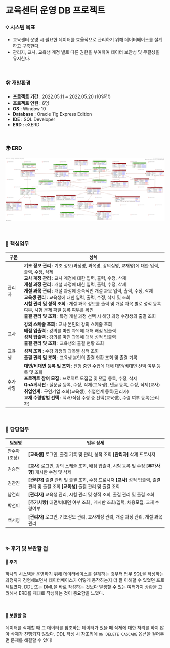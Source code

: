 #  교육센터 운영 DB 프로젝트

### 💡 시스템 목표
- 교육센터 운영 시 필요한 데이터를 효율적으로 관리하기 위해 데이터베이스를 설계하고 구축한다.
- 관리자, 교사, 교육생 계정 별로 다른 권한을 부여하여 데이터 보안성 및 무결성을 유지한다.

<br>

### 🛠 개발환경
- **프로젝트 기간** : 2022.05.11 ~ 2022.05.20 (10일간)
- **프로젝트 인원** : 6명
- **OS** : Window 10
- **Database** : Oracle 11g Express Edition
- **IDE** : SQL Developer
- **ERD** : eXERD


<br>

### 🌍 ERD
![ERD](./03.%20ERD/4%EC%A1%B0%20erd.png)

<br>

### 📌 핵심업무
|구분|상세|
|-|-|
|관리자|**기초 정보 관리** : 기초 정보(과정명, 과목명, 강의실명, 교재명)에 대한 입력, 출력, 수정, 삭제 <br> **교사 계정 관리** : 교사 계정에 대한 입력, 출력, 수정, 삭제 <br> **개설 과정 관리** : 개설 과정에 대한 입력, 출력, 수정, 삭제 <br> **개설 과목 관리** : 개설 과정에 종속적인 개설 과목 입력, 출력, 수정, 삭제 <br> **교육생 관리** : 교육생에 대한 입력, 출력, 수정, 삭제 및 조회 <br> **시험 관리 및 성적 조회** : 개설 과목 정보를 출력 및 개설 과목 별로 성적 등록 여부, 시험 문제 파일 등록 여부를 확인 <br> **출결 관리 및 조회** : 특정 개설 과정 선택 시 해당 과정 수강생의 출결 조회|
|교사|**강의 스케줄 조회** : 교사 본인의 강의 스케줄 조회 <br> **배점 입출력** : 강의를 마친 과목에 대해 배점 입출력 <br> **성적 입출력** : 강의를 마친 과목에 대해 성적 입출력<br> **출결 관리 및 조회** : 교육생의 출결 현황 조회|
|교육생|**성적 조회** : 수강 과정의 과목별 성적 조회 <br> **출결 관리 및  조회** : 교육생 본인의 출결 현황 조회 및 출결 기록|
|추가사항|**대면/비대면 등록 및 조회** : 진행 중인 수업에 대해 대면/비대면 선택 여부 등록 및 조회 <br> **프로젝트 참여 모집** : 프로젝트 모집글 및 댓글 등록, 수정, 삭제 <br> **QnA게시판** : 질문글 등록, 수정, 삭제(교육생), 댓글 등록, 수정, 삭제(교사) <br> **취업연계** : 구인기업 조회(교육생), 취업연계 등록(관리자) <br> **교재 수령방법 선택** : 택배/직접 수령 중 선택(교육생), 수령 여부 등록(관리자)|

<br>

### 📑 담당업무
|팀원명|업무 상세|
|-|-|
|안수아(조장)|**[교육생]** 로그인, 출결 기록 및 관리, 성적 조회  **[관리자]** 삭제 프로시저|
|김승연|**[교사]** 로그인, 강의 스케줄 조회, 배점 입출력, 시험 등록 및 수정 **[추가사항]** 게시판 수정 및 삭제|
|김찬진|**[관리자]** 출결 관리 및 출결 조회, 수정 프로시저 **[교사]** 성적 입출력, 출결 관리 및 출결 조회 **[교육생]** 출결 관리 및 출결 조회|
|남건희|**[관리자]** 교육생 관리, 시험 관리 및 성적 조회, 출결 관리 및 출결 조회|
|박선미|**[추가사항]** 대면/비대면 여부 조회 , 게시판 조회/입력, 채용모집, 교재 수령여부 |
|백서영|**[관리자]** 로그인, 기초정보 관리, 교사계정 관리, 개설 과정 관리, 개설 과목 관리|

<br>

### ✨ 후기 및 보완할 점
#### 🤗 후기
하나의 시스템을 운영하기 위해 데이터베이스를 설계하는 것부터 업무 SQL을 작성하는 과정까지 경험해보면서 데이터베이스가 어떻게 동작하는지 더 잘 이해할 수 있었던 프로젝트였다. DDL 또는 DML을 바로 작성하는 것보다 발생할 수 있는 여러가지 상황을 고려해서 ERD를 제대로 작성하는 것이 중요함을 느꼈다.

<br>

#### 🤔 보완할 점
데이터를 삭제할 때 그 데이터를 참조하는 데이터가 있을 때 삭제에 대한 처리를 하지 않아 삭제가 진행되지 않았다. DDL 작성 시 참조키에 `ON DELETE CASCADE` 옵션을 걸어주면 문제를 해결할 수 있다!

